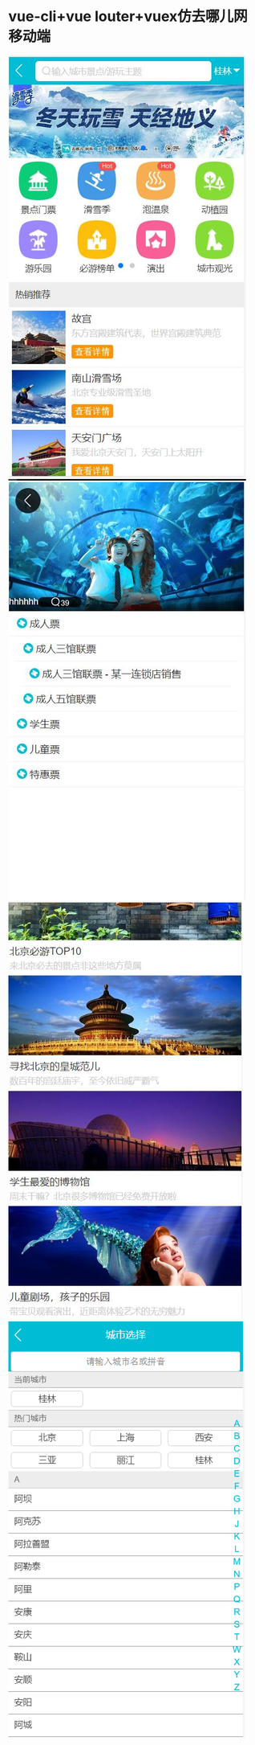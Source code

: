 # vue-cli+vue louter+vuex仿去哪儿网移动端
![项目截图1](https://github.com/linpiaohsin/vue-/blob/master/travelImg/travel1.jpg)
![项目截图2](https://github.com/linpiaohsin/vue-/blob/master/travelImg/travel2.jpg)
![项目截图3](https://github.com/linpiaohsin/vue-/blob/master/travelImg/travel3.jpg)
![项目截图4](https://github.com/linpiaohsin/vue-/blob/master/travelImg/travel4.jpg)
